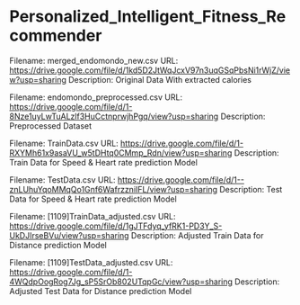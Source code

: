 # Personalized_Intelligent_Fitness_Recommender

Filename: merged_endomondo_new.csv
URL: https://drive.google.com/file/d/1kd5D2JtWqJcxV97n3uqGSqPbsNi1rWjZ/view?usp=sharing
Description: Original Data With extracted calories

Filename: endomondo_preprocessed.csv
URL:
https://drive.google.com/file/d/1-8Nze1uyLwTuALzlf3HuCctnprwjhPgq/view?usp=sharing
Description: Preprocessed Dataset

Filename: TrainData.csv
URL:
https://drive.google.com/file/d/1-RXYMh61x9asaVU_w5tDHtq0CMmp_Rdn/view?usp=sharing
Description: Train Data for Speed & Heart rate prediction Model

Filename: TestData.csv
URL:
https://drive.google.com/file/d/1--znLUhuYqoMMqQo1Gnf6WafrzzniIFL/view?usp=sharing
Description: Test Data for Speed & Heart rate prediction Model

Filename: [1109]TrainData_adjusted.csv
URL:
https://drive.google.com/file/d/1gJTFdyq_yfRK1-PD3Y_S-UkDJIrseBVu/view?usp=sharing
Description: Adjusted Train Data for Distance prediction Model

Filename: [1109]TestData_adjusted.csv
URL:
https://drive.google.com/file/d/1-4WQdpOogRog7Jg_sP5SrOb802UTqpGc/view?usp=sharing
Description: Adjusted Test Data for Distance prediction Model

